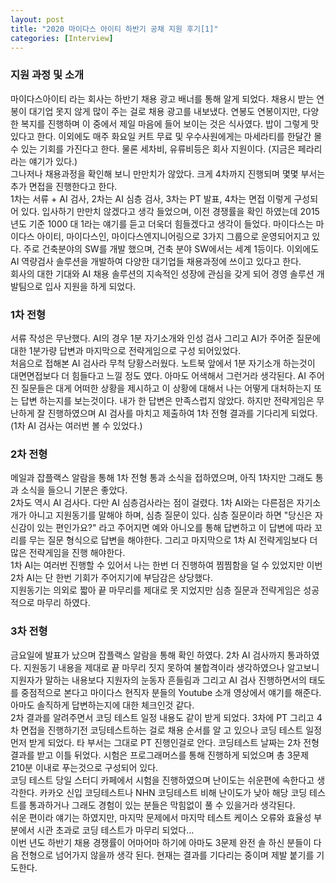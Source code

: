 ```yaml
---
layout: post
title: "2020 마이다스 아이티 하반기 공채 지원 후기[1]"
categories: [Interview]
---
```


### 지원 과정 및 소개

마이다스아이티 라는 회사는 하반기 채용 광고 배너를 통해 알게 되었다. 채용시 받는 연봉이 대기업 못지 않게 많이 주는 걸로 채용 광고를 내보냈다. 연봉도 연봉이지만, 다양한 복지를 진행하며 이 중에서 제일 마음에 들어 보이는 것은 식사였다. 밥이 그렇게 맛있다고 한다. 이외에도 매주 화요일 커트 무료 및 우수사원에게는 마세라티를 한달간 몰 수 있는 기회를 가진다고 한다. 물론 세차비, 유류비등은 회사 지원이다. (지금은 페라리라는 얘기가 있다.)    
그나저나 채용과정을 확인해 보니 만만치가 않았다. 크게 4차까지 진행되며 몇몇 부서는 추가 면접을 진행한다고 한다.    
1차는 서류 + AI 검사, 2차는 AI 심층 검사, 3차는 PT 발표, 4차는 면접 이렇게 구성되어 있다. 입사하기 만만치 않겠다고 생각 들었으며, 이전 경쟁률을 확인 하였는데 2015년도 기준 1000 대 1라는 얘기를 듣고 더욱더 힘들겠다고 생각이 들었다.
마이다스는 마이다스 아이티, 마이다스인, 마이다스엔지니어링으로 3가지 그룹으로 운영되어지고 있다. 주로 건축분야의 SW를 개발 했으며, 건축 분야 SW에서는 세계 1등이다. 이외에도 AI 역량검사 솔루션을 개발하여 다양한 대기업들 채용과정에 쓰이고 있다고 한다.    
회사의 대한 기대와 AI 채용 솔루션의 지속적인 성장에 관심을 갖게 되어 경영 솔루션 개발팀으로 입사 지원을 하게 되었다.


### 1차 전형

서류 작성은 무난했다. AI의 경우 1분 자기소개와 인성 검사 그리고 AI가 주어준 질문에 대한 1분가량 답변과 마지막으로 전략게임으로 구성 되어있었다.    
처음으로 접해본 AI 검사라 무척 당황스러웠다. 노트북 앞에서 1분 자기소개 하는것이 대면면접보다 더 힘들다고 느낄 정도 였다. 아마도 어색해서 그런거라 생각된다. AI 주어진 질문들은 대게 어떠한 상황을 제시하고 이 상황에 대해서 나는 어떻게 대처하는지 또는 답변 하는지를 보는것이다. 내가 한 답변은 만족스럽지 않았다. 하지만 전략게임은 무난하게 잘 진행하였으며 AI 검사를 마치고 제출하여 1차 전형 결과를 기다리게 되었다. (1차 AI 검사는 여러번 볼 수 있었다.)


### 2차 전형

메일과 잡플랙스 알람을 통해 1차 전형 통과 소식을 접하였으며, 아직 1차지만 그래도 통과 소식을 들으니 기분은 좋았다.    
2차도 역시 AI 검사다. 다만 AI 심층검사라는 점이 걸렸다. 1차 AI와는 다른점은 자기소개가 아니고 지원동기를 말해야 하며, 심층 질문이 있다. 심층 질문이라 하면 "당신은 자신감이 있는 편인가요?" 라고 주어지면 예와 아니오를 통해 답변하고 이 답변에 따라 꼬리를 무는 질문 형식으로 답변을 해야한다. 그리고 마지막으로 1차 AI 전략게임보다 더 많은 전략게임을 진행 해야한다.        
1차 AI는 여러번 진행할 수 있어서 나는 한번 더 진행하여 찜찜함을 덜 수 있었지만 이번 2차 AI는 단 한번 기회가 주어지기에 부담감은 상당했다.    
지원동기는 의외로 짧아 끝 마무리를 제대로 못 지었지만 심층 질문과 전략게임은 성공적으로 마무리 하였다.    


### 3차 전형

금요일에 발표가 났으며 잡플랙스 알람을 통해 확인 하였다. 2차 AI 검사까지 통과하였다. 지원동기 내용을 제대로 끝 마무리 짓지 못하여 불합격이라 생각하였으나 알고보니 지원자가 말하는 내용보다 지원자의 눈동자 흔들림과 그리고 AI 검사 진행하면서의 태도를 중점적으로 본다고 마이다스 현직자 분들의 Youtube 소개 영상에서 얘기를 해준다. 아마도 솔직하게 답변하는지에 대한 체크인것 같다.    
2차 결과를 알려주면서 코딩 테스트 일정 내용도 같이 받게 되었다. 3차에 PT 그리고 4차 면접을 진행하기전 코딩테스트하는 걸로 채용 순서를 알 고 있으나 코딩 테스트 일정 먼저 받게 되었다. 타 부서는 그대로 PT 진행인걸로 안다. 코딩테스트 날짜는 2차 전형 결과를 받고 이틀 뒤었다. 시험은 프로그래머스를 통해 진행하게 되었으며 총 3문제 210분 이내로 푸는것으로 구성되어 있다.    
코딩 테스트 당일 스터디 카페에서 시험을 진행하였으며 난이도는 쉬운편에 속한다고 생각한다. 카카오 신입 코딩테스트나 NHN 코딩테스트 비해 난이도가 낮아 해당 코딩 테스트를 통과하거나 그래도 경험이 있는 분들은 막힘없이 풀 수 있을거라 생각된다.       
쉬운 편이라 얘기는 하였지만, 마지막 문제에서 마지막 테스트 케이스 오류와 효율성 부분에서 시관 초과로 코딩 테스트가 마무리 되었다...    
이번 년도 하반기 채용 경쟁률이 어마어마 하기에 아마도 3문제 완전 솔 하신 분들이 다음 전형으로 넘어가지 않을까 생각 된다. 현재는 결과를 기다리는 중이며 제발 붙기를 기도한다.